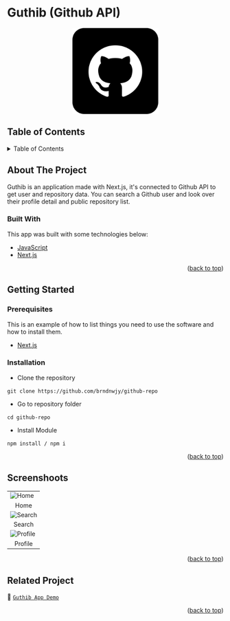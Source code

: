 # Guthib (Github API)

<!-- Logo -->
<div align="center">
<img src="./documentation/github.png" align="center" width="200" height="auto" />
</div>

<!-- Table of Contents -->
## Table of Contents

<details>
  <summary>Table of Contents</summary>
  <ol>
    <li>
      <a href="#about-the-project">About The Project</a>
      <ul>
        <li><a href="#built-with">Built With</a></li>
      </ul>
    </li>
    <li>
      <a href="#getting-started">Getting Started</a>
      <ul>
        <li><a href="#prerequisites">Prerequisites</a></li>
        <li><a href="#installation">Installation</a></li>
      </ul>
    </li>
    <li><a href="#screenshoots">Screenshoots</a></li>
    <li><a href="#related-project">Related Projects</a></li>
  </ol>
</details>

<!-- About The Project -->
## About The Project
Guthib is an application made with Next.js, it's connected to Github API to get user and repository data.
You can search a Github user and look over their profile detail and public repository list.

### Built With
This app was built with some technologies below:
- [JavaScript](https://www.javascript.com/)
- [Next.js](https://nextjs.org/)

<p align="right">(<a href="#top">back to top</a>)</p>

<!-- Getting Started -->
## Getting Started

### Prerequisites

This is an example of how to list things you need to use the software and how to install them.

* [Next.js](https://nextjs.org/learn/basics/create-nextjs-app)

### Installation

- Clone the repository
```
git clone https://github.com/brndnwjy/github-repo
```
- Go to repository folder
```
cd github-repo
```
- Install Module
```
npm install / npm i
```

<p align="right">(<a href="#top">back to top</a>)</p>

<!-- Screenshoots -->
## Screenshoots
<table>
  <tr>
    <td><image src="./documentation/home.png" alt="Home" width=100%/></td>
  </tr>
  <tr>
    <td align="center">Home</td>
  </tr>
  
  <tr>
    <td><image src="./documentation/search.png" alt="Search" width=100%/></td>
  </tr>
  <tr>
    <td align="center">Search</td>
  </tr>
  
  <tr>
    <td><image src="./documentation/profile.png" alt="Profile" width=100%></td>
  </tr>
  <tr>
      <td align="center">Profile</td>
  </tr>
</table>


<p align="right">(<a href="#top">back to top</a>)</p>

<!-- Related Projects -->
## Related Project

:rocket: [`Guthib App Demo`](https://guthibvercel.app)

<p align="right">(<a href="#top">back to top</a>)</p>
